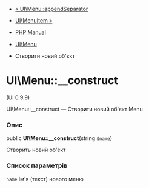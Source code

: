 - [« UI\Menu::appendSeparator](ui-menu.appendseparator.md)
- [UI\MenuItem »](class.ui-menuitem.md)

- [PHP Manual](index.md)
- [UI\Menu](class.ui-menu.md)
- Створити новий об'єкт

# UI\Menu::\_\_construct

(UI 0.9.9)

UI\Menu::\_\_construct — Створити новий об'єкт Menu

### Опис

public **UI\Menu::\_\_construct**(string `$name`)

Створить новий об'єкт

### Список параметрів

`name`
Ім'я (текст) нового меню
